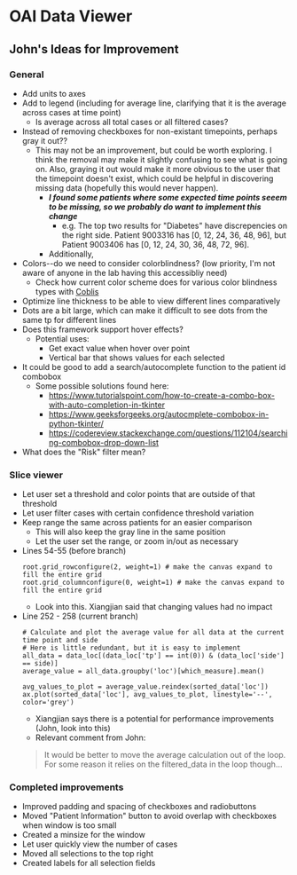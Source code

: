 # OAI Data Viewer
## John's Ideas for Improvement
### General
- Add units to axes
- Add to legend (including for average line, clarifying that it is the average across cases at time point)
    - Is average across all total cases or all filtered cases?
- Instead of removing checkboxes for non-existant timepoints, perhaps gray it out??
    - This may not be an improvement, but could be worth exploring. I think the removal may make it slightly confusing to see what is going on. Also, graying it out would make it more obvious to the user that the timepoint doesn't exist, which could be helpful in discovering missing data (hopefully this would never happen).
        - ***I found some patients where some expected time points seeem to be missing, so we probably do want to implement this change***
            - e.g. The top two results for "Diabetes" have discrepencies on the right side. Patient 9003316 has [0, 12, 24, 36, 48, 96], but Patient 9003406 has [0, 12, 24, 30, 36, 48, 72, 96].
        - Additionally, 
- Colors--do we need to consider colorblindness? (low priority, I'm not aware of anyone in the lab having this accessibliy need)
    - Check how current color scheme does for various color blindness types with [Coblis](https://www.color-blindness.com/coblis-color-blindness-simulator/)
- Optimize line thickness to be able to view different lines comparatively
- Dots are a bit large, which can make it difficult to see dots from the same tp for different lines
- Does this framework support hover effects?
    - Potential uses:
        - Get exact value when hover over point
        - Vertical bar that shows values for each selected 
- It could be good to add a search/autocomplete function to the patient id combobox
    - Some possible solutions found here:
        - https://www.tutorialspoint.com/how-to-create-a-combo-box-with-auto-completion-in-tkinter
        - https://www.geeksforgeeks.org/autocmplete-combobox-in-python-tkinter/
        - https://codereview.stackexchange.com/questions/112104/searching-combobox-drop-down-list
- What does the "Risk" filter mean?

### Slice viewer
- Let user set a threshold and color points that are outside of that threshold
- Let user filter cases with certain confidence threshold variation
- Keep range the same across patients for an easier comparison
    - This will also keep the gray line in the same position
    - Let the user set the range, or zoom in/out as necessary
- Lines 54-55 (before branch)
    ```
    root.grid_rowconfigure(2, weight=1) # make the canvas expand to fill the entire grid
    root.grid_columnconfigure(0, weight=1) # make the canvas expand to fill the entire grid
    ```
    - Look into this. Xiangjian said that changing values had no impact
- Line 252 - 258 (current branch)
    ```
    # Calculate and plot the average value for all data at the current time point and side
    # Here is little redundant, but it is easy to implement
    all_data = data_loc[(data_loc['tp'] == int(0)) & (data_loc['side'] == side)]
    average_value = all_data.groupby('loc')[which_measure].mean()

    avg_values_to_plot = average_value.reindex(sorted_data['loc'])
    ax.plot(sorted_data['loc'], avg_values_to_plot, linestyle='--', color='grey')
    ```
    - Xiangjian says there is a potential for performance improvements (John, look into this)
    - Relevant comment from John:
    > It would be better to move the average calculation out of the loop. For some reason it relies on the filtered_data in the loop though...

### Completed improvements
- Improved padding and spacing of checkboxes and radiobuttons
- Moved "Patient Information" button to avoid overlap with checkboxes when window is too small
- Created a minsize for the window
- Let user quickly view the number of cases
- Moved all selections to the top right
- Created labels for all selection fields